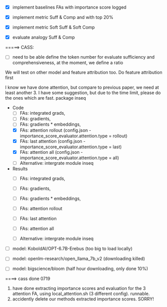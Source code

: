 - [x] implement baselines FAs with importance score logged
- [x] implement metric Suff & Comp and with top 20%
- [x] implement metric Soft Suff & Soft Comp

- [x] evaluate analogy Suff & Comp




 =====> CASS: 
 
- [ ] need to be able define the token number for evaluate sufficiency and comprehensiveness, at the moment, we define a ratio


We will test on other model and feature attribution too. Do feature attribution first



I know we have done attention, but compare to previous paper, we need at least another 3. I have some suggestion, but due to the time limit, please do the ones which are fast. package inseq

- Code
  - [ ] FAs: integrated grads, 
  - [ ] FAs: gradients, 
  - [ ] FAs: gradients * embeddings, 
  - [x] FAs: attention rollout (config.json - importance_score_evaluator.attention.type = rollout)
  - [x] FAs: last attention (config.json - importance_score_evaluator.attention.type = last)
  - [x] FAs: attention all (config.json - importance_score_evaluator.attention.type = all)
  - [ ] Alternative: intergrate module inseq
- Results
  - [ ] FAs: integrated grads, 
  - [ ] FAs: gradients, 
  - [ ] FAs: gradients * embeddings, 
  - [ ] FAs: attention rollout
  - [ ] FAs: last attention
  - [ ] FAs: attention all
  - [ ] Alternative: intergrate module inseq





- [ ] model: KoboldAI/OPT-6.7B-Erebus (too big to load locally)
- [ ] model: openlm-research/open_llama_7b_v2 (downloading killed)
- [ ] model: bigscience/bloom (half hour downloading, only done 10%)



====> cass done
0719
1. have done extracting importance scores and evaluation for the 3 attention FA, using local_attention.sh (3 different config). runnable. 
2. accidently delete our methods extracted importance scores. SORRY!